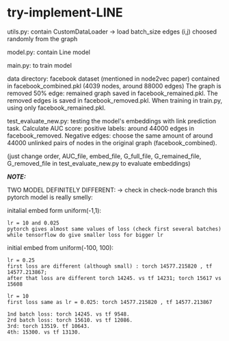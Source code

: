 # try-implement-LINE

utils.py: contain CustomDataLoader -> load batch_size edges (i,j) choosed randomly from the graph

model.py: contain Line model

main.py: to train model

data directory: facebook dataset (mentioned in node2vec paper) contained in facebook_combined.pkl (4039 nodes, around 88000 edges)
The graph is removed 50% edge: remained graph saved in facebook_remained.pkl.
The removed edges is saved in facebook_removed.pkl.
When training in train.py, using only facebook_remained.pkl.

test_evaluate_new.py: testing the model's embeddings with link prediction task. 
Calculate AUC score: positive labels: around 44000 edges in facebook_removed.
Negative edges: choose the same amount of around 44000 unlinked pairs of nodes in the original graph (facebook_combined).

(just change order, AUC_file, embed_file, G_full_file, G_remained_file, G_removed_file in test_evaluate_new.py to evaluate embeddings)


***********NOTE:***********

TWO MODEL DEFINITELY DIFFERENT:  -> check in check-node branch
this pytorch model is really smelly:

initalial embed form uniform(-1,1): 

    lr = 10 and 0.025
    pytorch gives almost same values of loss (check first several batches)
    while tensorflow do give smaller loss for bigger lr

initial embed from uniform(-100, 100):

    lr = 0.25 
    first loss are different (although small) : torch 14577.215820 , tf 14577.213867;
    after that loss are different torch 14245. vs tf 14231; torch 15617 vs 15608
 
    lr = 10
    first loss same as lr = 0.025: torch 14577.215820 , tf 14577.213867
    
    1nd batch loss: torch 14245. vs tf 9548.
    2rd batch loss: torch 15610. vs tf 12086.
    3rd: torch 13519. tf 10643.
    4th: 15300. vs tf 13130.
